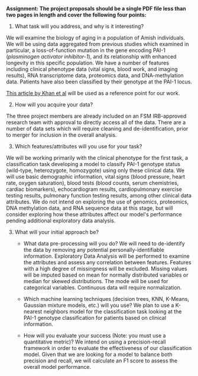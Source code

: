 **Assignment: The project proposals should be a single PDF file less than two pages in length and cover the following four points:**

1. What task will you address, and why is it interesting?

We will examine the biology of aging in a population of Amish individuals. We will be using data aggregated from previous studies which examined in particular, a loss-of-function mutation in the gene encoding PAI-1 (*plasminogen activator inhibitor-1*), and its relationship with enhanced longevity in this specific population. We have a number of features including clinical phenotype data (vital signs, blood work, and imaging results), RNA transcriptome data, proteomics data, and DNA-methylation data. Patients have also been classified by their genotype at the PAI-1 locus.

[This article by Khan et al](https://www.science.org/doi/10.1126/sciadv.aao1617) will be used as a reference point for our work. 


2. How will you acquire your data?

The three project members are already included on an FSM IRB-approved research team with approval to directly access all of the data. There are a number of data sets which will require cleaning and de-identification, prior to merger for inclusion in the overall analysis.

3.  Which features/attributes will you use for your task?

We will be working primarily with the clinical phenotype for the first task, a classification task developing a model to classify PAI-1 genotype status (wild-type, heterozygote, homozygote) using only these clinical data. We will use basic demographic information, vital signs (blood pressure, heart rate, oxygen saturation), blood tests (blood counts, serum chemistries, cardiac biomarkers), echocardiogram results, cardiopulmonary exercise testing results, pulmonary function testing results, among other clinical data attributes. We do not intend on exploring the use of genomics, proteomics, DNA methylation data, and RNA sequence data at this stage, but will consider exploring how these attributes affect our model's performance pending additional exploratory data analysis. 

3.  What will your initial approach be?
	- What data pre-processing will you do?
		We will need to de-identify the data by removing any potential personally-identifiable information. Exploratory Data Analysis will be performed to examine the attributes and assess any correlation between features. Features with a high degree of missingness will be excluded. Missing values will be imputed based on mean for normally distributed variables or median for skewed distributions. The mode will be used for categorical variables. Continuous data will require normalization.

  
	- Which machine learning techniques (decision trees, KNN, K-Means, Gaussian mixture models, etc.) will you use?
		We plan to use a K-nearest neighbors model for the classification task looking at the PAI-1 genotype classification for patients based on clinical information. 
		
	- How will you evaluate your success (Note: you must use a quantitative metric)?
		We intend on using a precision-recall framework in order to evaluate the effectiveness of our classification model. Given that we are looking for a model to balance both precision and recall, we will calculate an F1 score to assess the overall model performance. 